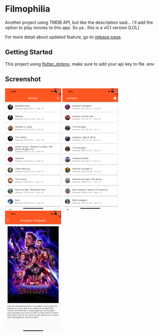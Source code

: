 # Filmophilia

Another project using TMDB API, but like the description said... i'll add the option to play movies to this app.
So ya.. this is a v0.1 version [LOL]

For more detail about updated feature, go to [release page](https://github.com/ufebri/filmophilia/releases).

## Getting Started

This project using [flutter_dotenv](https://pub.dev/packages/flutter_dotenv), make sure to add your api key to file .env

## Screenshot
<img src="screenshoot/1.png" height="400" alt="Filmophilia Home"/> <img src="screenshoot/2.png" height="400" alt="Filmophilia Search"/> <img src="screenshoot/3.png" height="400" alt="Filmophilia Detail"/>
